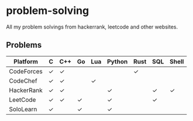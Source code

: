 # problem-solving
All my problem solvings from hackerrank, leetcode and other websites.

## Problems
| Platform   | C | C++ | Go | Lua | Python | Rust | SQL | Shell |
|------------|---|-----|----|-----|--------|------|-----|-------|
| CodeForces | ✓ | ✓   |    |     |        | ✓    |     |       |
| CodeChef   | ✓ | ✓   |    |  ✓  |        |      |     |       |
| HackerRank | ✓ | ✓   |    |     | ✓      |      | ✓   | ✓     |
| LeetCode   | ✓ | ✓   | ✓  |     | ✓      |      | ✓   |       |
| SoloLearn  | ✓ |     |  ✓ |     | ✓      |      |     |       |
